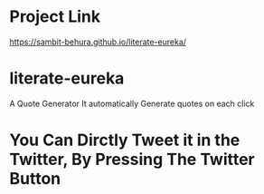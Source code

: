 # Project Link
https://sambit-behura.github.io/literate-eureka/

# literate-eureka
A Quote Generator 
It automatically Generate quotes on each click

# You Can Dirctly Tweet it in the Twitter, By Pressing The Twitter Button


